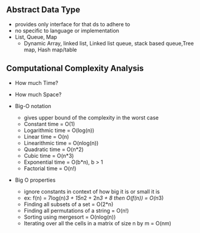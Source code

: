 ## Abstract Data Type
- provides only interface for that ds to adhere to
- no specific to language or implementation
- List, Queue, Map
   - Dynamic Array, linked list, Linked list queue, stack based queue,Tree map, Hash map/table

## Computational Complexity Analysis
- How much Time?
- How much Space?
- Big-O notation
  - gives upper bound of the complexity in the worst case
  - Constant time = O(1)
  - Logarithmic time = O(log(n))
  - Linear time = O(n)
  - Linearithmic time = O(nlog(n))
  - Quadratic time = O(n*2)
  - Cubic time = O(n*3)
  - Exponential time = O(b*n), b > 1
  - Factorial time = O(n!)

- Big O properties
  - ignore constants in context of how big it is or small it is
  - ex: f(n) = 7log(n)*3 + 15n*2 + 2n*3 + 8 then O(f(n)) = O(n*3)
  - Finding all subsets of a set = O(2*n)
  - Finding all permutations of a string = O(n!)
  - Sorting using mergesort = O(nlog(n))
  - Iterating over all the cells in a matrix of size n by m = O(nm)